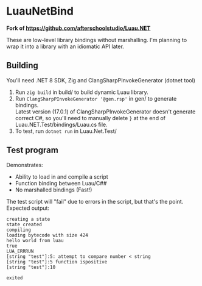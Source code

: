 # LuauNetBind

**Fork of https://github.com/afterschoolstudio/Luau.NET**

These are low-level library bindings without marshalling.
I'm planning to wrap it into a library with an idiomatic API later.

## Building
You'll need .NET 8 SDK, Zig and ClangSharpPInvokeGenerator (dotnet tool)

1. Run `zig build` in build/ to build dynamic Luau library.
2. Run `ClangSharpPInvokeGenerator '@gen.rsp'` in gen/ to generate bindings.  
   Latest version (17.0.1) of ClangSharpPInvokeGenerator doesn't generate correct C#, so you'll need to manually delete `}` at the end of Luau.NET.Test/bindings/Luau.cs file.
3. To test, run `dotnet run` in Luau.Net.Test/

## Test program
Demonstrates:
* Ability to load in and compile a script
* Function binding between Luau/C##
* No marshalled bindings (Fast!)

The test script will "fail" due to errors in the script, but that's the point.  
Expected output:
```
creating a state
state created
compiling
loading bytecode with size 424
hello world from luau
true
LUA_ERRRUN
[string "test"]:5: attempt to compare number < string
[string "test"]:5 function ispositive
[string "test"]:10

exited
```